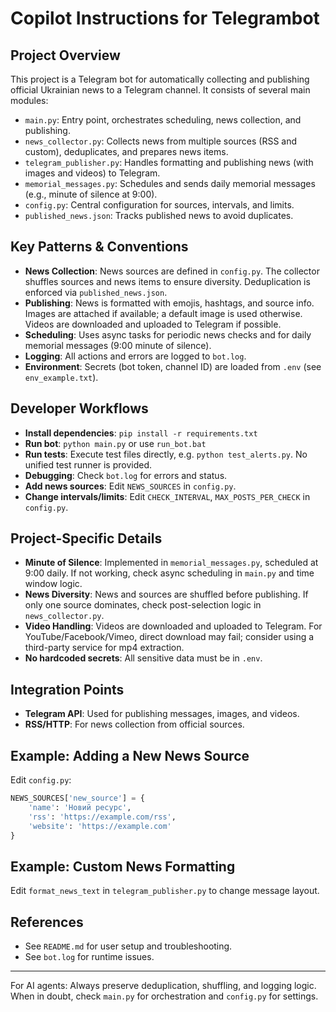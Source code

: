 # Copilot Instructions for Telegrambot

## Project Overview
This project is a Telegram bot for automatically collecting and publishing official Ukrainian news to a Telegram channel. It consists of several main modules:
- `main.py`: Entry point, orchestrates scheduling, news collection, and publishing.
- `news_collector.py`: Collects news from multiple sources (RSS and custom), deduplicates, and prepares news items.
- `telegram_publisher.py`: Handles formatting and publishing news (with images and videos) to Telegram.
- `memorial_messages.py`: Schedules and sends daily memorial messages (e.g., minute of silence at 9:00).
- `config.py`: Central configuration for sources, intervals, and limits.
- `published_news.json`: Tracks published news to avoid duplicates.

## Key Patterns & Conventions
- **News Collection**: News sources are defined in `config.py`. The collector shuffles sources and news items to ensure diversity. Deduplication is enforced via `published_news.json`.
- **Publishing**: News is formatted with emojis, hashtags, and source info. Images are attached if available; a default image is used otherwise. Videos are downloaded and uploaded to Telegram if possible.
- **Scheduling**: Uses async tasks for periodic news checks and for daily memorial messages (9:00 minute of silence).
- **Logging**: All actions and errors are logged to `bot.log`.
- **Environment**: Secrets (bot token, channel ID) are loaded from `.env` (see `env_example.txt`).

## Developer Workflows
- **Install dependencies**: `pip install -r requirements.txt`
- **Run bot**: `python main.py` or use `run_bot.bat`
- **Run tests**: Execute test files directly, e.g. `python test_alerts.py`. No unified test runner is provided.
- **Debugging**: Check `bot.log` for errors and status.
- **Add news sources**: Edit `NEWS_SOURCES` in `config.py`.
- **Change intervals/limits**: Edit `CHECK_INTERVAL`, `MAX_POSTS_PER_CHECK` in `config.py`.

## Project-Specific Details
- **Minute of Silence**: Implemented in `memorial_messages.py`, scheduled at 9:00 daily. If not working, check async scheduling in `main.py` and time window logic.
- **News Diversity**: News and sources are shuffled before publishing. If only one source dominates, check post-selection logic in `news_collector.py`.
- **Video Handling**: Videos are downloaded and uploaded to Telegram. For YouTube/Facebook/Vimeo, direct download may fail; consider using a third-party service for mp4 extraction.
- **No hardcoded secrets**: All sensitive data must be in `.env`.

## Integration Points
- **Telegram API**: Used for publishing messages, images, and videos.
- **RSS/HTTP**: For news collection from official sources.

## Example: Adding a New News Source
Edit `config.py`:
```python
NEWS_SOURCES['new_source'] = {
    'name': 'Новий ресурс',
    'rss': 'https://example.com/rss',
    'website': 'https://example.com'
}
```

## Example: Custom News Formatting
Edit `format_news_text` in `telegram_publisher.py` to change message layout.

## References
- See `README.md` for user setup and troubleshooting.
- See `bot.log` for runtime issues.

---
For AI agents: Always preserve deduplication, shuffling, and logging logic. When in doubt, check `main.py` for orchestration and `config.py` for settings.
